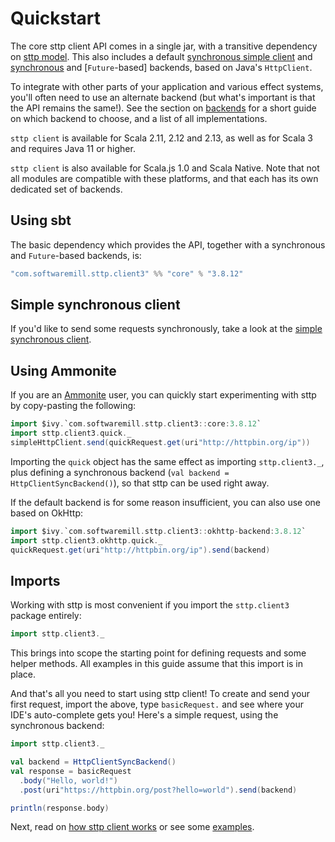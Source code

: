 # Quickstart

The core sttp client API comes in a single jar, with a transitive dependency on [sttp model](https://github.com/softwaremill/sttp-model). This also includes a default [synchronous simple client](simple_sync.md) and [synchronous](backends/synchronous.md) and [`Future`-based] backends, based on Java's `HttpClient`.

To integrate with other parts of your application and various effect systems, you'll often need to use an alternate backend (but what's important is that the API remains the same!). See the section on [backends](backends/summary.md) for a short guide on which backend to choose, and a list of all implementations.

`sttp client` is available for Scala 2.11, 2.12 and 2.13, as well as for Scala 3 and requires Java 11 or higher.

`sttp client` is also available for Scala.js 1.0 and Scala Native. Note that not all modules are compatible with these
platforms, and that each has its own dedicated set of backends.

## Using sbt

The basic dependency which provides the API, together with a synchronous and `Future`-based backends, is:

```scala
"com.softwaremill.sttp.client3" %% "core" % "3.8.12"
```

## Simple synchronous client

If you'd like to send some requests synchronously, take a look at the [simple synchronous client](simple_sync.md).

## Using Ammonite

If you are an [Ammonite](https://ammonite.io) user, you can quickly start experimenting with sttp by copy-pasting the following:

```scala
import $ivy.`com.softwaremill.sttp.client3::core:3.8.12`
import sttp.client3.quick._
simpleHttpClient.send(quickRequest.get(uri"http://httpbin.org/ip"))
```

Importing the `quick` object has the same effect as importing `sttp.client3._`, plus defining a synchronous backend (`val backend = HttpClientSyncBackend()`), so that sttp can be used right away.

If the default backend is for some reason insufficient, you can also use one based on OkHttp:

```scala
import $ivy.`com.softwaremill.sttp.client3::okhttp-backend:3.8.12`
import sttp.client3.okhttp.quick._
quickRequest.get(uri"http://httpbin.org/ip").send(backend)
```

## Imports

Working with sttp is most convenient if you import the `sttp.client3` package entirely:

```scala
import sttp.client3._
```

This brings into scope the starting point for defining requests and some helper methods. All examples in this guide assume that this import is in place.

And that's all you need to start using sttp client! To create and send your first request, import the above, type `basicRequest.` and see where your IDE's auto-complete gets you! Here's a simple request, using the synchronous backend:

```scala
import sttp.client3._

val backend = HttpClientSyncBackend()
val response = basicRequest
  .body("Hello, world!")  
  .post(uri"https://httpbin.org/post?hello=world").send(backend)

println(response.body)            
```

Next, read on [how sttp client works](how.md) or see some [examples](examples.md).
